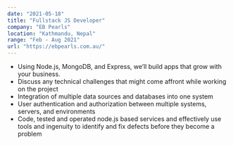 ```yaml
---
date: "2021-05-18"
title: "Fullstack JS Developer"
company: "EB Pearls"
location: "Kathmandu, Nepal"
range: "Feb - Aug 2021"
url: "https://ebpearls.com.au/"
---
```


- Using Node.js, MongoDB, and Express, we’ll build apps that grow with your business.
- Discuss any technical challenges that might come affront while working on the project
- Integration of multiple data sources and databases into one system
- User authentication and authorization between multiple systems, servers, and environments
- Code, tested and operated node.js based services and effectively use tools and ingenuity to identify and fix defects before they become a problem
